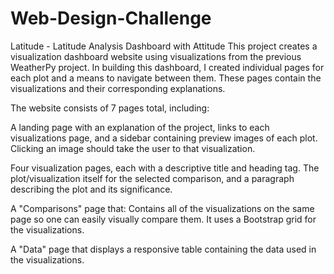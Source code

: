 # Web-Design-Challenge
Latitude - Latitude Analysis Dashboard with Attitude
This project creates a visualization dashboard website using visualizations from the previous WeatherPy project.
In building this dashboard, I created individual pages for each plot and a means to navigate between them. These pages contain the visualizations and their corresponding explanations. 

The website consists of 7 pages total, including:

A landing page with an explanation of the project, links to each visualizations page, and a sidebar containing preview images of each plot. Clicking an image should take the user to that visualization.

Four visualization pages, each with a descriptive title and heading tag.
The plot/visualization itself for the selected comparison, and a paragraph describing the plot and its significance.

A "Comparisons" page that:
Contains all of the visualizations on the same page so one can easily visually compare them.
It uses a Bootstrap grid for the visualizations.

A "Data" page that displays a responsive table containing the data used in the visualizations.